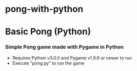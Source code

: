# pong-with-python
# Basic Pong (Python)
### Simple Pong game made with Pygame in Python
* Requires Python v3.0.0 and Pygame v1.9.6 or newer to run
* Execute "pong.py" to run the game
